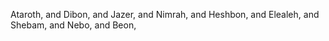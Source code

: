 Ataroth, and Dibon, and Jazer, and Nimrah, and Heshbon, and Elealeh, and Shebam, and Nebo, and Beon,
